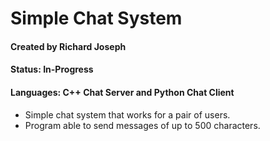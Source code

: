 # Simple Chat System
#### Created by Richard Joseph
#### Status: In-Progress
#### Languages: C++ Chat Server and Python Chat Client
* Simple chat system that works for a pair of users.
* Program able to send messages of up to 500 characters.


